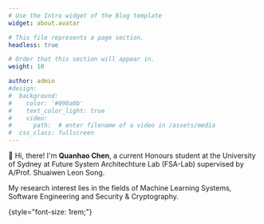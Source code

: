 ```yaml
---
# Use the Intro widget of the Blog template
widget: about.avatar

# This file represents a page section.
headless: true

# Order that this section will appear in.
weight: 10

author: admin
#design:
#  background:
#    color: '#090a0b'
#    text_color_light: true
#    video:
#      path:  # enter filename of a video in /assets/media
#  css_class: fullscreen
---
```


👋 Hi, there! I'm **Quanhao Chen**, a current Honours student at the University of Sydney at Future System Architechture Lab (FSA-Lab) supervised by A/Prof. Shuaiwen Leon Song.

My research interest lies in the fields of Machine Learning Systems, Software Engineering and Security & Cryptography.

{style="font-size: 1rem;"}

<!-- Check out my [resumé](/about/) and portfolio below 😍 -->
